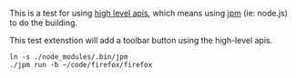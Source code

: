 This is a test for using [high level apis](https://developer.mozilla.org/en-US/Add-ons/SDK/High-Level_APIs),
which means using [jpm](https://developer.mozilla.org/en-US/Add-ons/SDK/Tools/jpm#Installation) (ie: node.js)
to do the building.

This test extenstion will add a toolbar button using the high-level apis.

```
ln -s ./node_modules/.bin/jpm
./jpm run -b ~/code/firefox/firefox
```

